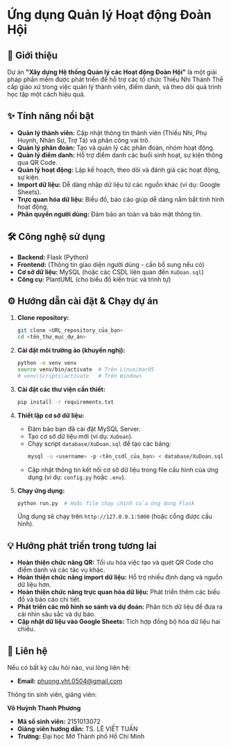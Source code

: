# Ứng dụng Quản lý Hoạt động Đoàn Hội

## 🚀 Giới thiệu

Dự án **"Xây dựng Hệ thống Quản lý các Hoạt động Đoàn Hội"** là một giải pháp phần mềm được phát triển để hỗ trợ các tổ chức Thiếu Nhi Thánh Thể cấp giáo xứ trong việc quản lý thành viên, điểm danh, và theo dõi quá trình học tập một cách hiệu quả.

## ✨ Tính năng nổi bật

* **Quản lý thành viên:** Cập nhật thông tin thành viên (Thiếu Nhi, Phụ Huynh, Nhân Sự, Trợ Tá) và phân công vai trò.
* **Quản lý phân đoàn:** Tạo và quản lý các phân đoàn, nhóm hoạt động.
* **Quản lý điểm danh:** Hỗ trợ điểm danh các buổi sinh hoạt, sự kiện thông qua QR Code.
* **Quản lý hoạt động:** Lập kế hoạch, theo dõi và đánh giá các hoạt động, sự kiện.
* **Import dữ liệu:** Dễ dàng nhập dữ liệu từ các nguồn khác (ví dụ: Google Sheets).
* **Trực quan hóa dữ liệu:** Biểu đồ, báo cáo giúp dễ dàng nắm bắt tình hình hoạt động.
* **Phân quyền người dùng:** Đảm bảo an toàn và bảo mật thông tin.

## 🛠️ Công nghệ sử dụng

* **Backend:** Flask (Python)
* **Frontend:** (Thông tin giao diện người dùng - cần bổ sung nếu có)
* **Cơ sở dữ liệu:** MySQL (hoặc các CSDL liên quan đến `XuDoan.sql`)
* **Công cụ:** PlantUML (cho biểu đồ kiến trúc và trình tự)

## ⚙️ Hướng dẫn cài đặt & Chạy dự án

1.  **Clone repository:**
    ```bash
    git clone <URL_repository_của_bạn>
    cd <tên_thư_mục_dự_án>
    ```

2.  **Cài đặt môi trường ảo (khuyến nghị):**
    ```bash
    python -m venv venv
    source venv/bin/activate  # Trên Linux/macOS
    # venv\Scripts\activate   # Trên Windows
    ```

3.  **Cài đặt các thư viện cần thiết:**
    ```bash
    pip install -r requirements.txt
    ```

4.  **Thiết lập cơ sở dữ liệu:**
    * Đảm bảo bạn đã cài đặt MySQL Server.
    * Tạo cơ sở dữ liệu mới (ví dụ: `XuDoan`).
    * Chạy script `database/XuDoan.sql` để tạo các bảng:
        ```bash
        mysql -u <username> -p <tên_csdl_của_bạn> < database/XuDoan.sql
        ```
    * Cập nhật thông tin kết nối cơ sở dữ liệu trong file cấu hình của ứng dụng (ví dụ: `config.py` hoặc `.env`).

5.  **Chạy ứng dụng:**
    ```bash
    python run.py  # Hoặc file chạy chính của ứng dụng Flask
    ```
    Ứng dụng sẽ chạy trên `http://127.0.0.1:5000` (hoặc cổng được cấu hình).

## 💡 Hướng phát triển trong tương lai

* **Hoàn thiện chức năng QR:** Tối ưu hóa việc tạo và quét QR Code cho điểm danh và các tác vụ khác.
* **Hoàn thiện chức năng import dữ liệu:** Hỗ trợ nhiều định dạng và nguồn dữ liệu hơn.
* **Hoàn thiện chức năng trực quan hóa dữ liệu:** Phát triển thêm các biểu đồ và báo cáo chi tiết.
* **Phát triển các mô hình so sánh và dự đoán:** Phân tích dữ liệu để đưa ra cái nhìn sâu sắc và dự báo.
* **Cập nhật dữ liệu vào Google Sheets:** Tích hợp đồng bộ hóa dữ liệu hai chiều.

## 📧 Liên hệ

Nếu có bất kỳ câu hỏi nào, vui lòng liên hệ:

* **Email:** [phuong.vht.0504@gmail.com](mailto:phuong.vht.0504@gmail.com)

Thông tin sinh viên, giảng viên:

**Võ Huỳnh Thanh Phương**
* **Mã số sinh viên:** 2151013072
* **Giảng viên hướng dẫn:** TS. LÊ VIẾT TUẤN
* **Trường:** Đại học Mở Thành phố Hồ Chí Minh
